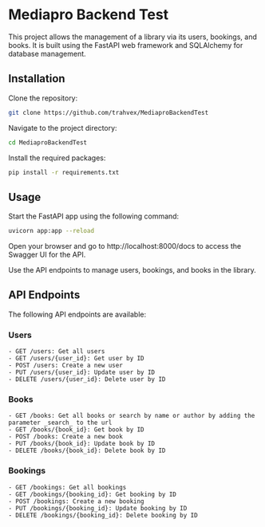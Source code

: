 # Mediapro Backend Test
This project allows the management of a library via its users, bookings, and books. It is built using the FastAPI web framework and SQLAlchemy for database management.

## Installation

Clone the repository:

```bash
git clone https://github.com/trahvex/MediaproBackendTest
```

Navigate to the project directory:

```bash
cd MediaproBackendTest
```
Install the required packages:

```bash
pip install -r requirements.txt
```
## Usage

Start the FastAPI app using the following command:

```bash
uvicorn app:app --reload
```
Open your browser and go to http://localhost:8000/docs to access the Swagger UI for the API.

Use the API endpoints to manage users, bookings, and books in the library.

## API Endpoints

The following API endpoints are available:
### Users

    - GET /users: Get all users
    - GET /users/{user_id}: Get user by ID
    - POST /users: Create a new user
    - PUT /users/{user_id}: Update user by ID
    - DELETE /users/{user_id}: Delete user by ID

### Books

    - GET /books: Get all books or search by name or author by adding the parameter _search_ to the url
    - GET /books/{book_id}: Get book by ID
    - POST /books: Create a new book
    - PUT /books/{book_id}: Update book by ID
    - DELETE /books/{book_id}: Delete book by ID

### Bookings

    - GET /bookings: Get all bookings
    - GET /bookings/{booking_id}: Get booking by ID
    - POST /bookings: Create a new booking
    - PUT /bookings/{booking_id}: Update booking by ID
    - DELETE /bookings/{booking_id}: Delete booking by ID
